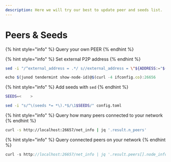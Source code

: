 ```yaml
---
description: Here we will try our best to update peer and seeds list.
---
```


# Peers & Seeds

{% hint style="info" %}
Query your own PEER
{% endhint %}

{% hint style="info" %}
Set external P2P address
{% endhint %}

```bash
sed -i "/^external_address = .*/ s//external_address = \"${ADDRESS:="$(curl -fsSL https://ifconfig.me):${PORT:=26656}"}\"/" $HOME/.chaind/config/config.toml
```

```javascript
echo $(junod tendermint show-node-id)@$(curl -4 ifconfig.co):26656
```

{% hint style="info" %}
Add seeds with `sed`
{% endhint %}

```bash
SEEDS=<    >
```

```bash
sed -i "s/^\(seeds *= *\).*$/\1$SEEDS/" config.toml
```

{% hint style="info" %}
Query how many peers connected to your network
{% endhint %}

```bash
curl -s http://localhost:26657/net_info | jq '.result.n_peers'
```

{% hint style="info" %}
Query connected peers on your network&#x20;
{% endhint %}

```javascript
curl -s http://localhost:26657/net_info | jq '.result.peers[].node_info.id + "@" + .result.peers[].remote_ip'
```
